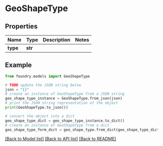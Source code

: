 # GeoShapeType

## Properties

Name | Type | Description | Notes
------------ | ------------- | ------------- | -------------
**type** | **str** |  |

## Example

```python
from foundry.models import GeoShapeType

# TODO update the JSON string below
json = "{}"
# create an instance of GeoShapeType from a JSON string
geo_shape_type_instance = GeoShapeType.from_json(json)
# print the JSON string representation of the object
print(GeoShapeType.to_json())

# convert the object into a dict
geo_shape_type_dict = geo_shape_type_instance.to_dict()
# create an instance of GeoShapeType from a dict
geo_shape_type_form_dict = geo_shape_type.from_dict(geo_shape_type_dict)
```

[\[Back to Model list\]](../README.md#documentation-for-models) [\[Back to API list\]](../README.md#documentation-for-api-endpoints) [\[Back to README\]](../README.md)
